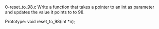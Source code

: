 0-reset_to_98.c Write a function that takes a pointer to an int as parameter and updates the value it points to to 98.

Prototype: void reset_to_98(int *n);


